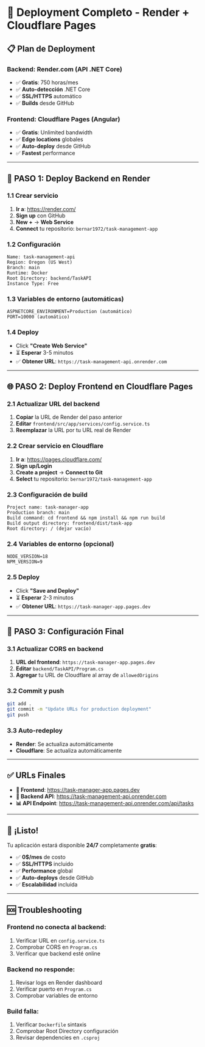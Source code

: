 # 🚀 Deployment Completo - Render + Cloudflare Pages

## 📋 **Plan de Deployment**

### **Backend**: Render.com (API .NET Core)
- ✅ **Gratis**: 750 horas/mes
- ✅ **Auto-detección** .NET Core 
- ✅ **SSL/HTTPS** automático
- ✅ **Builds** desde GitHub

### **Frontend**: Cloudflare Pages (Angular)
- ✅ **Gratis**: Unlimited bandwidth
- ✅ **Edge locations** globales
- ✅ **Auto-deploy** desde GitHub
- ✅ **Fastest** performance

---

## 🎯 **PASO 1: Deploy Backend en Render**

### 1.1 Crear servicio
1. **Ir a**: https://render.com/
2. **Sign up** con GitHub
3. **New +** → **Web Service**
4. **Connect** tu repositorio: `bernar1972/task-management-app`

### 1.2 Configuración
```
Name: task-management-api
Region: Oregon (US West)
Branch: main
Runtime: Docker
Root Directory: backend/TaskAPI
Instance Type: Free
```

### 1.3 Variables de entorno (automáticas)
```
ASPNETCORE_ENVIRONMENT=Production (automático)
PORT=10000 (automático)
```

### 1.4 Deploy
- Click **"Create Web Service"**
- ⏳ **Esperar** 3-5 minutos
- ✅ **Obtener URL**: `https://task-management-api.onrender.com`

---

## 🌐 **PASO 2: Deploy Frontend en Cloudflare Pages**

### 2.1 Actualizar URL del backend
1. **Copiar** la URL de Render del paso anterior
2. **Editar** `frontend/src/app/services/config.service.ts`
3. **Reemplazar** la URL por tu URL real de Render

### 2.2 Crear servicio en Cloudflare
1. **Ir a**: https://pages.cloudflare.com/
2. **Sign up/Login**
3. **Create a project** → **Connect to Git**
4. **Select** tu repositorio: `bernar1972/task-management-app`

### 2.3 Configuración de build
```
Project name: task-manager-app
Production branch: main
Build command: cd frontend && npm install && npm run build
Build output directory: frontend/dist/task-app
Root directory: / (dejar vacío)
```

### 2.4 Variables de entorno (opcional)
```
NODE_VERSION=18
NPM_VERSION=9
```

### 2.5 Deploy
- Click **"Save and Deploy"**
- ⏳ **Esperar** 2-3 minutos  
- ✅ **Obtener URL**: `https://task-manager-app.pages.dev`

---

## 🔧 **PASO 3: Configuración Final**

### 3.1 Actualizar CORS en backend
1. **URL del frontend**: `https://task-manager-app.pages.dev`
2. **Editar** `backend/TaskAPI/Program.cs`
3. **Agregar** tu URL de Cloudflare al array de `allowedOrigins`

### 3.2 Commit y push
```bash
git add .
git commit -m "Update URLs for production deployment"
git push
```

### 3.3 Auto-redeploy
- **Render**: Se actualiza automáticamente
- **Cloudflare**: Se actualiza automáticamente

---

## ✅ **URLs Finales**

- **🎯 Frontend**: https://task-manager-app.pages.dev
- **🔧 Backend API**: https://task-management-api.onrender.com
- **📊 API Endpoint**: https://task-management-api.onrender.com/api/tasks

---

## 🎉 **¡Listo!**

Tu aplicación estará disponible **24/7** completamente **gratis**:

- ✅ **0$/mes** de costo
- ✅ **SSL/HTTPS** incluido
- ✅ **Performance** global
- ✅ **Auto-deploys** desde GitHub
- ✅ **Escalabilidad** incluida

---

## 🆘 **Troubleshooting**

### Frontend no conecta al backend:
1. Verificar URL en `config.service.ts`
2. Comprobar CORS en `Program.cs`
3. Verificar que backend esté online

### Backend no responde:
1. Revisar logs en Render dashboard
2. Verificar puerto en `Program.cs`
3. Comprobar variables de entorno

### Build falla:
1. Verificar `Dockerfile` sintaxis
2. Comprobar Root Directory configuración
3. Revisar dependencies en `.csproj`